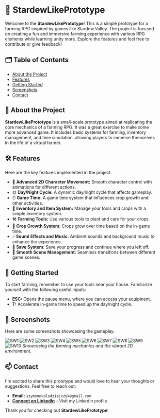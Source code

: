 # 🌾 StardewLikePrototype

Welcome to the **StardewLikePrototype**! This is a simple prototype for a farming RPG inspired by games like Stardew Valley. The project is focused on creating a fun and immersive farming experience with various RPG elements while learning unity more. Explore the features and feel free to contribute or give feedback!

## 🗂️ Table of Contents

- [About the Project](#about-the-project)
- [Features](#features)
- [Getting Started](#getting-started)
- [Screenshots](#screenshots)
- [Contact](#contact)

## 🌱 About the Project

**StardewLikePrototype** is a small-scale prototype aimed at replicating the core mechanics of a farming RPG. It was a great exercise to make some more advanced game. It includes basic systems for farming, inventory management, and time simulation, allowing players to immerse themselves in the life of a virtual farmer.

## 🛠️ Features

Here are the key features implemented in the project:

- 👤 **Advanced 2D Character Movement:** Smooth character control with animations for different actions.
- 🌞 **Day/Night Cycle:** A dynamic day/night cycle that affects gameplay.
- ⏰ **Game Time:** A game time system that influences crop growth and other activities.
- 🎒 **Inventory and Item System:** Manage your tools and crops with a simple inventory system.
- 🛠️ **Farming Tools:** Use various tools to plant and care for your crops.
- 🌾 **Crop Growth System:** Crops grow over time based on the in-game time.
- 🎶 **Sound Effects and Music:** Ambient sounds and background music to enhance the experience.
- 💾 **Save System:** Save your progress and continue where you left off.
- 🔄 **Smooth Scene Management:** Seamless transitions between different game scenes.

## 🚜 Getting Started

To start farming, remember to use your tools near your house. Familiarize yourself with the following useful inputs:

- **ESC:** Opens the pause menu, where you can access your equipment.
- **T:** Accelerate in-game time to speed up the day/night cycle.

## 📸 Screenshots

Here are some screenshots showcasing the gameplay:

![SW1](https://github.com/SzymonKolodziejczyk/StardewLikePrototype/assets/54006844/7ed00473-8d0b-48a6-bf63-4172c495e020)
![SW2](https://github.com/SzymonKolodziejczyk/StardewLikePrototype/assets/54006844/96932967-72da-440f-956e-2064a7ae1090)
![SW3](https://github.com/SzymonKolodziejczyk/StardewLikePrototype/assets/54006844/db8d192a-4780-4062-bd66-594fb6735ff0)
![SW4](https://github.com/SzymonKolodziejczyk/StardewLikePrototype/assets/54006844/9d61e689-7796-4479-9d6c-2d492f1def8e)
![SW5](https://github.com/SzymonKolodziejczyk/StardewLikePrototype/assets/54006844/9b00c268-5ac1-4445-a61e-1704fd83a2c0)
![SW6](https://github.com/SzymonKolodziejczyk/StardewLikePrototype/assets/54006844/709fd0ae-d286-4c58-88fc-39fd6a36e435)
![SW7](https://github.com/SzymonKolodziejczyk/StardewLikePrototype/assets/54006844/6bd4e3b6-d09b-4aff-8e2a-4d543c689e41)
![SW8](https://github.com/SzymonKolodziejczyk/StardewLikePrototype/assets/54006844/f46078cd-4d2b-452f-80fd-772d22797b68)
![SW9](https://github.com/SzymonKolodziejczyk/StardewLikePrototype/assets/54006844/18769433-ff54-47b6-84e1-3a94400c03e2)
![SW10](https://github.com/SzymonKolodziejczyk/StardewLikePrototype/assets/54006844/498a0813-9e88-4e6a-bfa2-239cc2f2ef8c)
*Showcasing the farming mechanics and the vibrant 2D environment.*

## 📫 Contact

I'm excited to share this prototype and would love to hear your thoughts or suggestions. Feel free to reach out:

- **Email:** `szymonnkolodziejczyk@gmail.com`
- **[Connect on LinkedIn](https://www.linkedin.com/in/szymon-ko%C5%82odziejczyk-89bb95190/)** - Visit my LinkedIn profile.

Thank you for checking out **StardewLikePrototype**!
